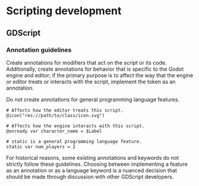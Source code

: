 # Scripting development

## GDScript

### Annotation guidelines

Create annotations for modifiers that act on the script or its code.
Additionally, create annotations for behavior that is specific to the
Godot engine and editor; if the primary purpose is to affect the way
that the engine or editor treats or interacts with the script, implement
the token as an annotation.

Do not create annotations for general programming language features.

    # Affects how the editor treats this script.
    @icon("res://path/to/class/icon.svg")

    # Affects how the engine interacts with this script.
    @onready var character_name = $Label

    # static is a general programming language feature.
    static var num_players = 2

For historical reasons, some existing annotations and keywords do not
strictly follow these guidelines. Choosing between implementing a
feature as an annotation or as a language keyword is a nuanced decision
that should be made through discussion with other GDScript developers.
